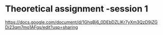 # Theoretical assignment -session 1
https://docs.google.com/document/d/1GhqBj6_0DEbDZLlKr7yXm3QzD9jZGDi23qm7mo1AFgs/edit?usp=sharing
